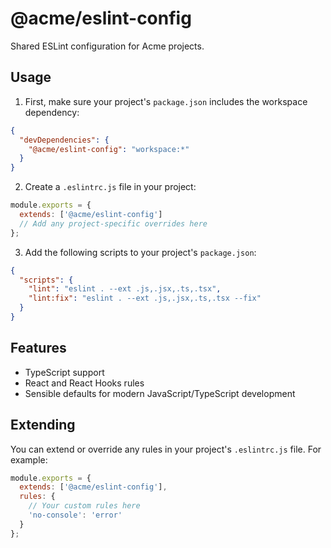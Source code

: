 # @acme/eslint-config

Shared ESLint configuration for Acme projects.

## Usage

1. First, make sure your project's `package.json` includes the workspace dependency:

```json
{
  "devDependencies": {
    "@acme/eslint-config": "workspace:*"
  }
}
```

2. Create a `.eslintrc.js` file in your project:

```js
module.exports = {
  extends: ['@acme/eslint-config']
  // Add any project-specific overrides here
};
```

3. Add the following scripts to your project's `package.json`:

```json
{
  "scripts": {
    "lint": "eslint . --ext .js,.jsx,.ts,.tsx",
    "lint:fix": "eslint . --ext .js,.jsx,.ts,.tsx --fix"
  }
}
```

## Features

- TypeScript support
- React and React Hooks rules
- Sensible defaults for modern JavaScript/TypeScript development

## Extending

You can extend or override any rules in your project's `.eslintrc.js` file. For example:

```js
module.exports = {
  extends: ['@acme/eslint-config'],
  rules: {
    // Your custom rules here
    'no-console': 'error'
  }
};
``` 
